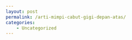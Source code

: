 ```yaml
---
layout: post
permalink: /arti-mimpi-cabut-gigi-depan-atas/
categories:
    - Uncategorized
---
```


